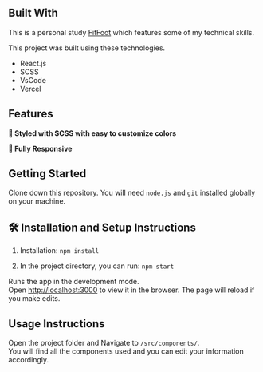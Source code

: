 ## Built With

This is a personal study <a href="" target="_blank">FitFoot</a> which features some of my technical skills.<br/>

This project was built using these technologies.

- React.js
- SCSS
- VsCode
- Vercel

## Features

**🎨 Styled with SCSS with easy to customize colors**

**📱 Fully Responsive**

## Getting Started

Clone down this repository. You will need `node.js` and `git` installed globally on your machine.

## 🛠 Installation and Setup Instructions

1. Installation: `npm install`

2. In the project directory, you can run: `npm start`

Runs the app in the development mode.\
Open [http://localhost:3000](http://localhost:3000) to view it in the browser.
The page will reload if you make edits.

## Usage Instructions

Open the project folder and Navigate to `/src/components/`. <br/>
You will find all the components used and you can edit your information accordingly.
